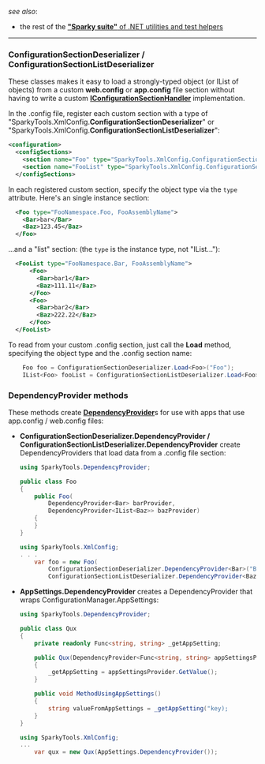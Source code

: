 ﻿
_see also_:
* the rest of the [**"Sparky suite"** of .NET utilities and test helpers](https://www.nuget.org/profiles/BrianSchroer)
---

### ConfigurationSectionDeserializer / ConfigurationSectionListDeserializer

These classes makes it easy to load a strongly-typed object (or IList of objects) from a custom **web.config** or **app.config** file section without having to write a custom **[IConfigurationSectionHandler](https://msdn.microsoft.com/en-us/library/system.configuration.iconfigurationsectionhandler)** implementation.

In the .config file, register each custom section with a type of "SparkyTools.XmlConfig.**ConfigurationSectionDeserializer**" or
"SparkyTools.XmlConfig.**ConfigurationSectionListDeserializer**": 

```xml
<configuration>
  <configSections>
    <section name="Foo" type="SparkyTools.XmlConfig.ConfigurationSectionDeserializer, SparkyTools.XmlConfig" />
    <section name="FooList" type="SparkyTools.XmlConfig.ConfigurationSectionListDeserializer, SparkyTools.XmlConfig" />
  </configSections>
```
In each registered custom section, specify the object type via the ```type``` attribute. Here's an single instance section:
```xml
  <Foo type="FooNamespace.Foo, FooAssemblyName">
    <Bar>bar</Bar>
    <Baz>123.45</Baz>
  </Foo>
```
...and a "list" section: (the ```type``` is the instance type, not "IList..."):
```xml
  <FooList type="FooNamespace.Bar, FooAssemblyName">
      <Foo>
        <Bar>bar1</Bar>
        <Baz>111.11</Baz>
      </Foo>
      <Foo>
        <Bar>bar2</Bar>
        <Baz>222.22</Baz>
      </Foo>
  </FooList>
```

To read from your custom .config section, just call the **Load** method, specifying the object type and the .config section name:
```csharp
    Foo foo = ConfigurationSectionDeserializer.Load<Foo>("Foo");
    IList<Foo> fooList = ConfigurationSectionListDeserializer.Load<Foo>("FooList");
```

### DependencyProvider methods
These methods create [**DependencyProvider**](https://www.nuget.org/packages/SparkyTools.DependencyProvider/)s for use with apps that use app.config / web.config files:

* **ConfigurationSectionDeserializer.DependencyProvider / ConfigurationSectionListDeserializer.DependencyProvider**
  create DependencyProviders that load data from a .config file section:
    ```csharp
    using SparkyTools.DependencyProvider;

    public class Foo
    {
        public Foo(
            DependencyProvider<Bar> barProvider, 
            DependencyProvider<IList<Baz>> bazProvider)
        {
        }
    }
    ```
    ```csharp
    using SparkyTools.XmlConfig;
    . . .
        var foo = new Foo(
            ConfigurationSectionDeserializer.DependencyProvider<Bar>("Bar"),
            ConfigurationSectionListDeserializer.DependencyProvider<Baz>("BazList"));
    ```
* **AppSettings.DependencyProvider** creates a DependencyProvider that wraps ConfigurationManager.AppSettings:
    ```csharp
    using SparkyTools.DependencyProvider;

    public class Qux
    {
        private readonly Func<string, string> _getAppSetting;

        public Qux(DependencyProvider<Func<string, string> appSettingsProvider)
        {
            _getAppSetting = appSettingsProvider.GetValue();
        }
    
        public void MethodUsingAppSettings()
        {
            string valueFromAppSettings = _getAppSetting("key);
        }
    }
    ```
    ```csharp
    using SparkyTools.XmlConfig;
    ...
        var qux = new Qux(AppSettings.DependencyProvider());
    ```